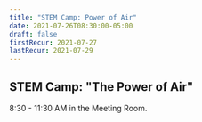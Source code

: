 ```yaml
---
title: "STEM Camp: Power of Air"
date: 2021-07-26T08:30:00-05:00
draft: false
firstRecur: 2021-07-27
lastRecur: 2021-07-29
---
```

## STEM Camp: "The Power of Air"  
8:30 - 11:30 AM in the Meeting Room.
